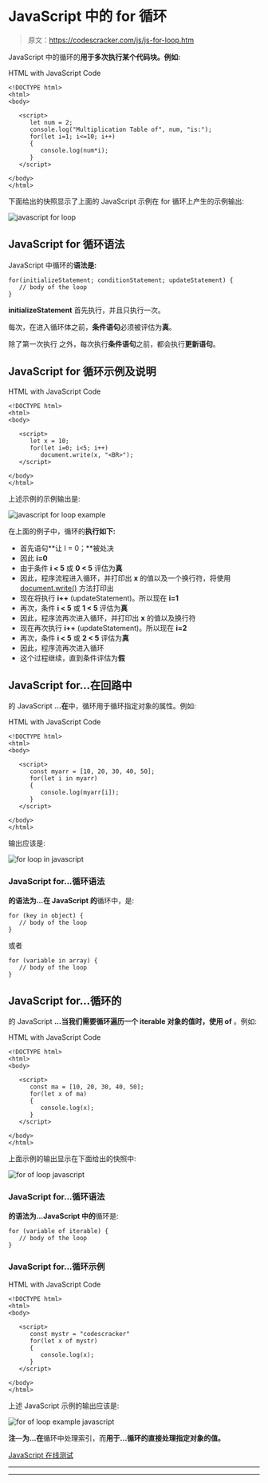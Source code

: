 # JavaScript 中的 for 循环

> 原文：<https://codescracker.com/js/js-for-loop.htm>

JavaScript 中的循环的**用于多次执行某个代码块。例如:**

HTML with JavaScript Code

```
<!DOCTYPE html>
<html>
<body>

   <script>
      let num = 2;
      console.log("Multiplication Table of", num, "is:");
      for(let i=1; i<=10; i++)
      {
         console.log(num*i);
      }
   </script>

</body>
</html>
```

下面给出的快照显示了上面的 JavaScript 示例在 for 循环上产生的示例输出:

![javascript for loop](img/4214732786a7dc86e133b125339b6499.png)

## JavaScript for 循环语法

JavaScript 中循环的**语法是:**

```
for(initializeStatement; conditionStatement; updateStatement) {
   // body of the loop
}
```

**initializeStatement** 首先执行，并且只执行一次。

每次，在进入循环体之前，**条件语句**必须被评估为**真**。

除了第一次执行 之外，每次执行**条件语句**之前，都会执行**更新语句**。

## JavaScript for 循环示例及说明

HTML with JavaScript Code

```
<!DOCTYPE html>
<html>
<body>

   <script>
      let x = 10;
      for(let i=0; i<5; i++)
         document.write(x, "<BR>");
   </script>

</body>
</html>
```

上述示例的示例输出是:

![javascript for loop example](img/6504678a2621609c11f2550366a8666d.png)

在上面的例子中，循环的**执行如下:**

*   首先语句**让 I = 0；**被处决
*   因此 **i=0**
*   由于条件 **i < 5** 或 **0 < 5** 评估为**真**
*   因此，程序流程进入循环，并打印出 **x** 的值以及一个换行符，将使用 [document.write()](/js/js-document-write.htm) 方法打印出
*   现在将执行 **i++** (updateStatement)。所以现在 **i=1**
*   再次，条件 **i < 5** 或 **1 < 5** 评估为**真**
*   因此，程序流再次进入循环，并打印出 **x** 的值以及换行符
*   现在再次执行 **i++** (updateStatement)。所以现在 **i=2**
*   再次，条件 **i < 5** 或 **2 < 5** 评估为**真**
*   因此，程序流再次进入循环
*   这个过程继续，直到条件评估为**假**

## JavaScript for...在回路中

的 JavaScript **...在**中，循环用于循环指定对象的属性。例如:

HTML with JavaScript Code

```
<!DOCTYPE html>
<html>
<body>

   <script>
      const myarr = [10, 20, 30, 40, 50];
      for(let i in myarr)
      {
         console.log(myarr[i]);
      }
   </script>

</body>
</html>
```

输出应该是:

![for loop in javascript](img/ef3be9b158c76e2826b88542915c097a.png)

### JavaScript for...循环语法

**的语法为...在 JavaScript 的**循环中，是:

```
for (key in object) {
   // body of the loop
}
```

或者

```
for (variable in array) {
   // body of the loop
}
```

## JavaScript for...循环的

的 JavaScript **...当我们需要循环遍历一个 iterable 对象的值时，使用 of** 。例如:

HTML with JavaScript Code

```
<!DOCTYPE html>
<html>
<body>

   <script>
      const ma = [10, 20, 30, 40, 50];
      for(let x of ma)
      {
         console.log(x);
      }
   </script>

</body>
</html>
```

上面示例的输出显示在下面给出的快照中:

![for of loop javascript](img/6b86bb9e1f42d613ccc321e0f3ac3915.png)

### JavaScript for...循环语法

**的语法为...JavaScript 中的**循环是:

```
for (variable of iterable) {
   // body of the loop
}
```

### JavaScript for...循环示例

HTML with JavaScript Code

```
<!DOCTYPE html>
<html>
<body>

   <script>
      const mystr = "codescracker"
      for(let x of mystr)
      {
         console.log(x);
      }
   </script>

</body>
</html>
```

上述 JavaScript 示例的输出应该是:

![for of loop example javascript](img/edfe82a76f2e89105027b713730e9d63.png)

**注**—**为...在**循环中处理索引，而**用于...循环的直接处理指定对象的值。**

[JavaScript 在线测试](/exam/showtest.php?subid=6)

* * *

* * *